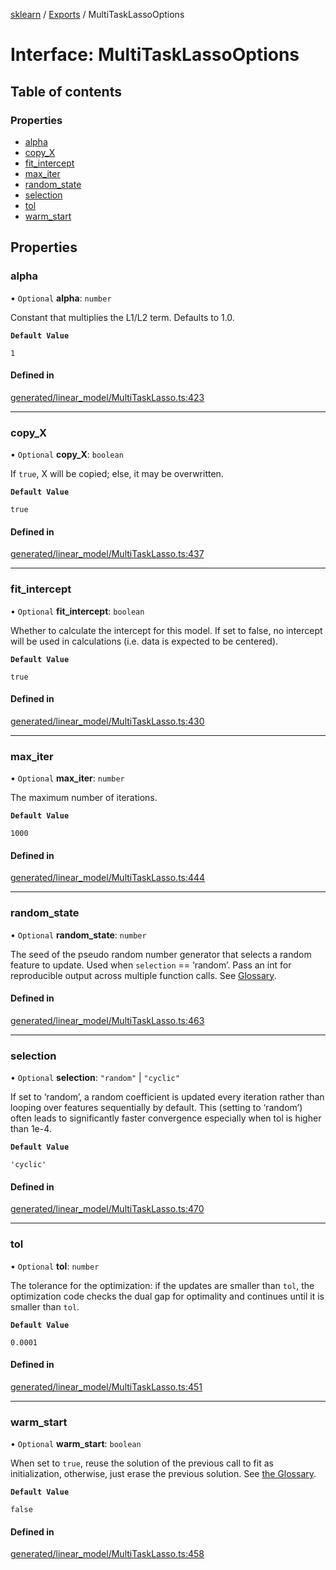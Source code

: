 [sklearn](../readme.md) / [Exports](../modules.md) / MultiTaskLassoOptions

# Interface: MultiTaskLassoOptions

## Table of contents

### Properties

- [alpha](MultiTaskLassoOptions.md#alpha)
- [copy\_X](MultiTaskLassoOptions.md#copy_x)
- [fit\_intercept](MultiTaskLassoOptions.md#fit_intercept)
- [max\_iter](MultiTaskLassoOptions.md#max_iter)
- [random\_state](MultiTaskLassoOptions.md#random_state)
- [selection](MultiTaskLassoOptions.md#selection)
- [tol](MultiTaskLassoOptions.md#tol)
- [warm\_start](MultiTaskLassoOptions.md#warm_start)

## Properties

### alpha

• `Optional` **alpha**: `number`

Constant that multiplies the L1/L2 term. Defaults to 1.0.

**`Default Value`**

`1`

#### Defined in

[generated/linear_model/MultiTaskLasso.ts:423](https://github.com/transitive-bullshit/scikit-learn-ts/blob/367336a/packages/sklearn/src/generated/linear_model/MultiTaskLasso.ts#L423)

___

### copy\_X

• `Optional` **copy\_X**: `boolean`

If `true`, X will be copied; else, it may be overwritten.

**`Default Value`**

`true`

#### Defined in

[generated/linear_model/MultiTaskLasso.ts:437](https://github.com/transitive-bullshit/scikit-learn-ts/blob/367336a/packages/sklearn/src/generated/linear_model/MultiTaskLasso.ts#L437)

___

### fit\_intercept

• `Optional` **fit\_intercept**: `boolean`

Whether to calculate the intercept for this model. If set to false, no intercept will be used in calculations (i.e. data is expected to be centered).

**`Default Value`**

`true`

#### Defined in

[generated/linear_model/MultiTaskLasso.ts:430](https://github.com/transitive-bullshit/scikit-learn-ts/blob/367336a/packages/sklearn/src/generated/linear_model/MultiTaskLasso.ts#L430)

___

### max\_iter

• `Optional` **max\_iter**: `number`

The maximum number of iterations.

**`Default Value`**

`1000`

#### Defined in

[generated/linear_model/MultiTaskLasso.ts:444](https://github.com/transitive-bullshit/scikit-learn-ts/blob/367336a/packages/sklearn/src/generated/linear_model/MultiTaskLasso.ts#L444)

___

### random\_state

• `Optional` **random\_state**: `number`

The seed of the pseudo random number generator that selects a random feature to update. Used when `selection` == ‘random’. Pass an int for reproducible output across multiple function calls. See [Glossary](../../glossary.html#term-random_state).

#### Defined in

[generated/linear_model/MultiTaskLasso.ts:463](https://github.com/transitive-bullshit/scikit-learn-ts/blob/367336a/packages/sklearn/src/generated/linear_model/MultiTaskLasso.ts#L463)

___

### selection

• `Optional` **selection**: ``"random"`` \| ``"cyclic"``

If set to ‘random’, a random coefficient is updated every iteration rather than looping over features sequentially by default. This (setting to ‘random’) often leads to significantly faster convergence especially when tol is higher than 1e-4.

**`Default Value`**

`'cyclic'`

#### Defined in

[generated/linear_model/MultiTaskLasso.ts:470](https://github.com/transitive-bullshit/scikit-learn-ts/blob/367336a/packages/sklearn/src/generated/linear_model/MultiTaskLasso.ts#L470)

___

### tol

• `Optional` **tol**: `number`

The tolerance for the optimization: if the updates are smaller than `tol`, the optimization code checks the dual gap for optimality and continues until it is smaller than `tol`.

**`Default Value`**

`0.0001`

#### Defined in

[generated/linear_model/MultiTaskLasso.ts:451](https://github.com/transitive-bullshit/scikit-learn-ts/blob/367336a/packages/sklearn/src/generated/linear_model/MultiTaskLasso.ts#L451)

___

### warm\_start

• `Optional` **warm\_start**: `boolean`

When set to `true`, reuse the solution of the previous call to fit as initialization, otherwise, just erase the previous solution. See [the Glossary](../../glossary.html#term-warm_start).

**`Default Value`**

`false`

#### Defined in

[generated/linear_model/MultiTaskLasso.ts:458](https://github.com/transitive-bullshit/scikit-learn-ts/blob/367336a/packages/sklearn/src/generated/linear_model/MultiTaskLasso.ts#L458)
